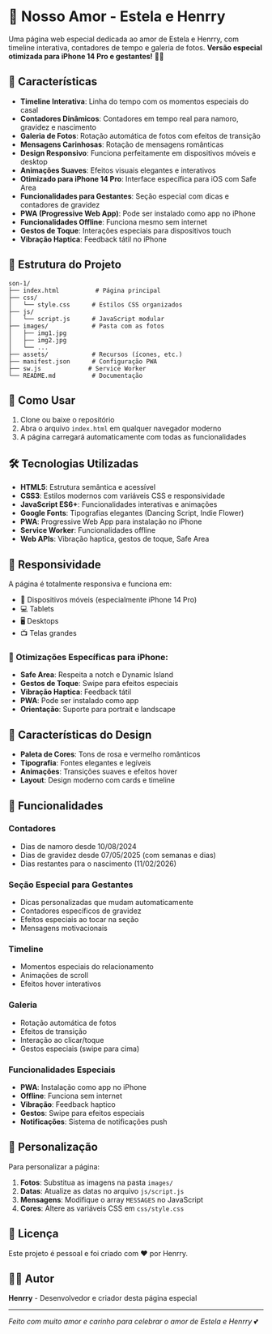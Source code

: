 # 💖 Nosso Amor - Estela e Henrry

Uma página web especial dedicada ao amor de Estela e Henrry, com timeline interativa, contadores de tempo e galeria de fotos. **Versão especial otimizada para iPhone 14 Pro e gestantes!** 👶💕

## 🌟 Características

- **Timeline Interativa**: Linha do tempo com os momentos especiais do casal
- **Contadores Dinâmicos**: Contadores em tempo real para namoro, gravidez e nascimento
- **Galeria de Fotos**: Rotação automática de fotos com efeitos de transição
- **Mensagens Carinhosas**: Rotação de mensagens românticas
- **Design Responsivo**: Funciona perfeitamente em dispositivos móveis e desktop
- **Animações Suaves**: Efeitos visuais elegantes e interativos
- **Otimizado para iPhone 14 Pro**: Interface específica para iOS com Safe Area
- **Funcionalidades para Gestantes**: Seção especial com dicas e contadores de gravidez
- **PWA (Progressive Web App)**: Pode ser instalado como app no iPhone
- **Funcionalidades Offline**: Funciona mesmo sem internet
- **Gestos de Toque**: Interações especiais para dispositivos touch
- **Vibração Haptica**: Feedback tátil no iPhone

## 📁 Estrutura do Projeto

```
son-1/
├── index.html          # Página principal
├── css/
│   └── style.css      # Estilos CSS organizados
├── js/
│   └── script.js      # JavaScript modular
├── images/            # Pasta com as fotos
│   ├── img1.jpg
│   ├── img2.jpg
│   └── ...
├── assets/            # Recursos (ícones, etc.)
├── manifest.json      # Configuração PWA
├── sw.js             # Service Worker
└── README.md          # Documentação
```

## 🚀 Como Usar

1. Clone ou baixe o repositório
2. Abra o arquivo `index.html` em qualquer navegador moderno
3. A página carregará automaticamente com todas as funcionalidades

## 🛠️ Tecnologias Utilizadas

- **HTML5**: Estrutura semântica e acessível
- **CSS3**: Estilos modernos com variáveis CSS e responsividade
- **JavaScript ES6+**: Funcionalidades interativas e animações
- **Google Fonts**: Tipografias elegantes (Dancing Script, Indie Flower)
- **PWA**: Progressive Web App para instalação no iPhone
- **Service Worker**: Funcionalidades offline
- **Web APIs**: Vibração haptica, gestos de toque, Safe Area

## 📱 Responsividade

A página é totalmente responsiva e funciona em:
- 📱 Dispositivos móveis (especialmente iPhone 14 Pro)
- 💻 Tablets
- 🖥️ Desktops
- 📺 Telas grandes

### 🍎 Otimizações Específicas para iPhone:
- **Safe Area**: Respeita a notch e Dynamic Island
- **Gestos de Toque**: Swipe para efeitos especiais
- **Vibração Haptica**: Feedback tátil
- **PWA**: Pode ser instalado como app
- **Orientação**: Suporte para portrait e landscape

## 🎨 Características do Design

- **Paleta de Cores**: Tons de rosa e vermelho românticos
- **Tipografia**: Fontes elegantes e legíveis
- **Animações**: Transições suaves e efeitos hover
- **Layout**: Design moderno com cards e timeline

## 📅 Funcionalidades

### Contadores
- Dias de namoro desde 10/08/2024
- Dias de gravidez desde 07/05/2025 (com semanas e dias)
- Dias restantes para o nascimento (11/02/2026)

### Seção Especial para Gestantes
- Dicas personalizadas que mudam automaticamente
- Contadores específicos de gravidez
- Efeitos especiais ao tocar na seção
- Mensagens motivacionais

### Timeline
- Momentos especiais do relacionamento
- Animações de scroll
- Efeitos hover interativos

### Galeria
- Rotação automática de fotos
- Efeitos de transição
- Interação ao clicar/toque
- Gestos especiais (swipe para cima)

### Funcionalidades Especiais
- **PWA**: Instalação como app no iPhone
- **Offline**: Funciona sem internet
- **Vibração**: Feedback haptico
- **Gestos**: Swipe para efeitos especiais
- **Notificações**: Sistema de notificações push

## 🔧 Personalização

Para personalizar a página:

1. **Fotos**: Substitua as imagens na pasta `images/`
2. **Datas**: Atualize as datas no arquivo `js/script.js`
3. **Mensagens**: Modifique o array `MESSAGES` no JavaScript
4. **Cores**: Altere as variáveis CSS em `css/style.css`

## 📝 Licença

Este projeto é pessoal e foi criado com ❤️ por Henrry.

## 👨‍💻 Autor

**Henrry** - Desenvolvedor e criador desta página especial

---

*Feito com muito amor e carinho para celebrar o amor de Estela e Henrry* 💕 